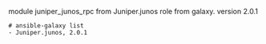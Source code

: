 module juniper_junos_rpc from Juniper.junos role from galaxy. 
version 2.0.1

```
# ansible-galaxy list
- Juniper.junos, 2.0.1
```

